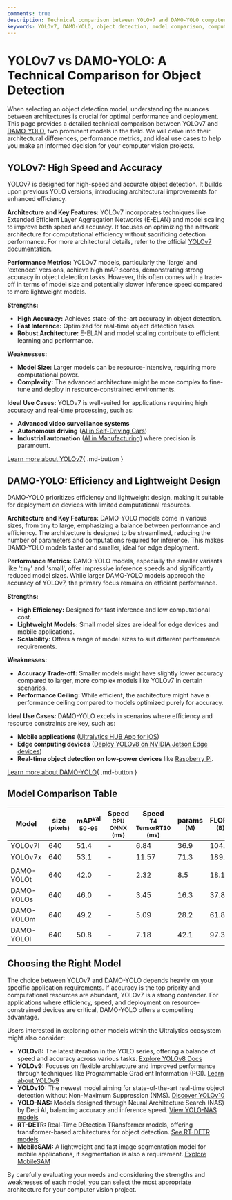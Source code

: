 ```yaml
---
comments: true
description: Technical comparison between YOLOv7 and DAMO-YOLO computer vision models, highlighting architecture, performance, and use cases for object detection.
keywords: YOLOv7, DAMO-YOLO, object detection, model comparison, computer vision, Ultralytics, mAP, inference speed, model size
---
```


# YOLOv7 vs DAMO-YOLO: A Technical Comparison for Object Detection

When selecting an object detection model, understanding the nuances between architectures is crucial for optimal performance and deployment. This page provides a detailed technical comparison between YOLOv7 and [DAMO-YOLO](https://github.com/tinyvision/DAMO-YOLO), two prominent models in the field. We will delve into their architectural differences, performance metrics, and ideal use cases to help you make an informed decision for your computer vision projects.

<script async src="https://cdn.jsdelivr.net/npm/chart.js@3.9.1/dist/chart.min.js"></script>
<script defer src="../../javascript/benchmark.js"></script>

<canvas id="modelComparisonChart" width="1024" height="400" active-models='["YOLOv7", "DAMO-YOLO"]'></canvas>

## YOLOv7: High Speed and Accuracy

YOLOv7 is designed for high-speed and accurate object detection. It builds upon previous YOLO versions, introducing architectural improvements for enhanced efficiency.

**Architecture and Key Features:**
YOLOv7 incorporates techniques like Extended Efficient Layer Aggregation Networks (E-ELAN) and model scaling to improve both speed and accuracy. It focuses on optimizing the network architecture for computational efficiency without sacrificing detection performance. For more architectural details, refer to the official [YOLOv7 documentation](https://docs.ultralytics.com/models/yolov7/).

**Performance Metrics:**
YOLOv7 models, particularly the 'large' and 'extended' versions, achieve high mAP scores, demonstrating strong accuracy in object detection tasks. However, this often comes with a trade-off in terms of model size and potentially slower inference speed compared to more lightweight models.

**Strengths:**

- **High Accuracy:** Achieves state-of-the-art accuracy in object detection.
- **Fast Inference:** Optimized for real-time object detection tasks.
- **Robust Architecture:** E-ELAN and model scaling contribute to efficient learning and performance.

**Weaknesses:**

- **Model Size:** Larger models can be resource-intensive, requiring more computational power.
- **Complexity:** The advanced architecture might be more complex to fine-tune and deploy in resource-constrained environments.

**Ideal Use Cases:**
YOLOv7 is well-suited for applications requiring high accuracy and real-time processing, such as:

- **Advanced video surveillance systems**
- **Autonomous driving** ([AI in Self-Driving Cars](https://www.ultralytics.com/solutions/ai-in-self-driving))
- **Industrial automation** ([AI in Manufacturing](https://www.ultralytics.com/solutions/ai-in-manufacturing)) where precision is paramount.

[Learn more about YOLOv7](https://docs.ultralytics.com/models/yolov7/){ .md-button }

## DAMO-YOLO: Efficiency and Lightweight Design

DAMO-YOLO prioritizes efficiency and lightweight design, making it suitable for deployment on devices with limited computational resources.

**Architecture and Key Features:**
DAMO-YOLO models come in various sizes, from tiny to large, emphasizing a balance between performance and efficiency. The architecture is designed to be streamlined, reducing the number of parameters and computations required for inference. This makes DAMO-YOLO models faster and smaller, ideal for edge deployment.

**Performance Metrics:**
DAMO-YOLO models, especially the smaller variants like 'tiny' and 'small', offer impressive inference speeds and significantly reduced model sizes. While larger DAMO-YOLO models approach the accuracy of YOLOv7, the primary focus remains on efficient performance.

**Strengths:**

- **High Efficiency:** Designed for fast inference and low computational cost.
- **Lightweight Models:** Small model sizes are ideal for edge devices and mobile applications.
- **Scalability:** Offers a range of model sizes to suit different performance requirements.

**Weaknesses:**

- **Accuracy Trade-off:** Smaller models might have slightly lower accuracy compared to larger, more complex models like YOLOv7 in certain scenarios.
- **Performance Ceiling:** While efficient, the architecture might have a performance ceiling compared to models optimized purely for accuracy.

**Ideal Use Cases:**
DAMO-YOLO excels in scenarios where efficiency and resource constraints are key, such as:

- **Mobile applications** ([Ultralytics HUB App for iOS](https://docs.ultralytics.com/hub/app/ios/))
- **Edge computing devices** ([Deploy YOLOv8 on NVIDIA Jetson Edge devices](https://www.ultralytics.com/event/deploy-yolov8-on-nvidia-jetson-edge-device))
- **Real-time object detection on low-power devices** like [Raspberry Pi](https://docs.ultralytics.com/guides/raspberry-pi/).

[Learn more about DAMO-YOLO](https://www.ultralytics.com/blog-category/ultralytics-yolo){ .md-button }

## Model Comparison Table

| Model      | size<br><sup>(pixels) | mAP<sup>val<br>50-95 | Speed<br><sup>CPU ONNX<br>(ms) | Speed<br><sup>T4 TensorRT10<br>(ms) | params<br><sup>(M) | FLOPs<br><sup>(B) |
| ---------- | --------------------- | -------------------- | ------------------------------ | ----------------------------------- | ------------------ | ----------------- |
| YOLOv7l    | 640                   | 51.4                 | -                              | 6.84                                | 36.9               | 104.7             |
| YOLOv7x    | 640                   | 53.1                 | -                              | 11.57                               | 71.3               | 189.9             |
|            |                       |                      |                                |                                     |                    |                   |
| DAMO-YOLOt | 640                   | 42.0                 | -                              | 2.32                                | 8.5                | 18.1              |
| DAMO-YOLOs | 640                   | 46.0                 | -                              | 3.45                                | 16.3               | 37.8              |
| DAMO-YOLOm | 640                   | 49.2                 | -                              | 5.09                                | 28.2               | 61.8              |
| DAMO-YOLOl | 640                   | 50.8                 | -                              | 7.18                                | 42.1               | 97.3              |

## Choosing the Right Model

The choice between YOLOv7 and DAMO-YOLO depends heavily on your specific application requirements. If accuracy is the top priority and computational resources are abundant, YOLOv7 is a strong contender. For applications where efficiency, speed, and deployment on resource-constrained devices are critical, DAMO-YOLO offers a compelling advantage.

Users interested in exploring other models within the Ultralytics ecosystem might also consider:

- **YOLOv8:** The latest iteration in the YOLO series, offering a balance of speed and accuracy across various tasks. [Explore YOLOv8 Docs](https://docs.ultralytics.com/models/yolov8/)
- **YOLOv9:** Focuses on flexible architecture and improved performance through techniques like Programmable Gradient Information (PGI). [Learn about YOLOv9](https://docs.ultralytics.com/models/yolov9/)
- **YOLOv10:** The newest model aiming for state-of-the-art real-time object detection without Non-Maximum Suppression (NMS). [Discover YOLOv10](https://docs.ultralytics.com/models/yolov10/)
- **YOLO-NAS:** Models designed through Neural Architecture Search (NAS) by Deci AI, balancing accuracy and inference speed. [View YOLO-NAS models](https://docs.ultralytics.com/models/yolo-nas/)
- **RT-DETR:** Real-Time DEtection TRansformer models, offering transformer-based architectures for object detection. [See RT-DETR models](https://docs.ultralytics.com/models/rtdetr/)
- **MobileSAM:** A lightweight and fast image segmentation model for mobile applications, if segmentation is also a requirement. [Explore MobileSAM](https://docs.ultralytics.com/models/mobile-sam/)

By carefully evaluating your needs and considering the strengths and weaknesses of each model, you can select the most appropriate architecture for your computer vision project.
